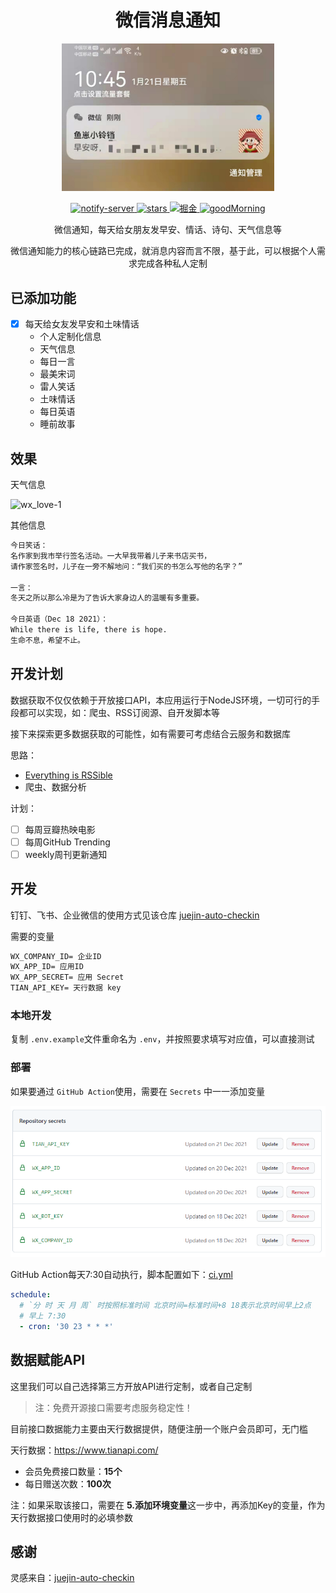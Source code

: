 <h1 align="center">微信消息通知</h1>

<p align="center"><img width="340" src="./weixin.jpg" alt="weixin"></p>

<p align="center">
  <a href="https://github.com/JS-banana/notify-server">
    <img src="https://visitor-badge.glitch.me/badge?page_id=js-banana.notify-server" alt="notify-server">
  </a>
  <a href="https://github.com/JS-banana/notify-server/stargazers">
    <img src="https://img.shields.io/github/stars/JS-banana/notify-server" alt="stars">
  </a>
  <a href="https://juejin.cn/post/7054013026801811470">
    <img src="https://img.shields.io/badge/Juejin-掘金-blue" alt="掘金">
  </a>  
  <a href="https://github.com/JS-banana/notify-server/actions/workflows/goodMorning.yml">
    <img src="https://github.com/JS-banana/notify-server/actions/workflows/goodMorning.yml/badge.svg" alt="goodMorning">
  </a>
</p>

<p align="center">微信通知，每天给女朋友发早安、情话、诗句、天气信息等</p>

<p align="center">微信通知能力的核心链路已完成，就消息内容而言不限，基于此，可以根据个人需求完成各种私人定制</p>

<!-- [![ci](https://github.com/JS-banana/notify-server/actions/workflows/goodMorning.yml/badge.svg)](https://github.com/JS-banana/notify-server/actions/workflows/goodMorning.yml) -->
<!-- [![ci](https://github.com/JS-banana/notify-server/actions/workflows/goodAfternoon.yml/badge.svg)](https://github.com/JS-banana/notify-server/actions/workflows/goodAfternoon.yml)
[![ci](https://github.com/JS-banana/notify-server/actions/workflows/goodEvening.yml/badge.svg)](https://github.com/JS-banana/notify-server/actions/workflows/goodEvening.yml) -->

## 已添加功能

- [x] 每天给女友发早安和土味情话
  - 个人定制化信息
  - 天气信息
  - 每日一言
  - 最美宋词
  - 雷人笑话
  - 土味情话
  - 每日英语
  - 睡前故事

## 效果

天气信息

![wx_love-1](https://cdn.jsdelivr.net/gh/JS-banana/images/vuepress/wx_love-1.png)

其他信息

```txt
今日笑话：
名作家到我市举行签名活动。一大早我带着儿子来书店买书，
请作家签名时，儿子在一旁不解地问：“我们买的书怎么写他的名字？”

一言：
冬天之所以那么冷是为了告诉大家身边人的温暖有多重要。

今日英语（Dec 18 2021）：
While there is life, there is hope.
生命不息，希望不止。
```

## 开发计划

数据获取不仅仅依赖于开放接口API，本应用运行于NodeJS环境，一切可行的手段都可以实现，如：爬虫、RSS订阅源、自开发脚本等

接下来探索更多数据获取的可能性，如有需要可考虑结合云服务和数据库

思路：

- [Everything is RSSible](https://docs.rsshub.app/)
- 爬虫、数据分析

计划：

- [ ] 每周豆瓣热映电影
- [ ] 每周GitHub Trending
- [ ] weekly周刊更新通知

## 开发

钉钉、飞书、企业微信的使用方式见该仓库 [juejin-auto-checkin](#感谢)

需要的变量

```txt
WX_COMPANY_ID= 企业ID
WX_APP_ID= 应用ID
WX_APP_SECRET= 应用 Secret
TIAN_API_KEY= 天行数据 key
```

### 本地开发

复制 `.env.example`文件重命名为 `.env`，并按照要求填写对应值，可以直接测试

### 部署

如果要通过 `GitHub Action`使用，需要在 `Secrets` 中一一添加变量

![secrets](secrets.png)

GitHub Action每天7:30自动执行，脚本配置如下：[ci.yml](https://github.com/JS-banana/notify-server/blob/master/.github/workflows/goodMorning.yml)

```yml
schedule:
  # `分 时 天 月 周` 时按照标准时间 北京时间=标准时间+8 18表示北京时间早上2点
  # 早上 7:30
  - cron: '30 23 * * *'
```

## 数据赋能API

这里我们可以自己选择第三方开放API进行定制，或者自己定制

> 注：免费开源接口需要考虑服务稳定性！

目前接口数据能力主要由天行数据提供，随便注册一个账户会员即可，无门槛

天行数据：<https://www.tianapi.com/>

- 会员免费接口数量：**15个**
- 每日赠送次数：**100次**

注：如果采取该接口，需要在 **5.添加环境变量**这一步中，再添加Key的变量，作为天行数据接口使用时的必填参数

## 感谢

灵感来自：[juejin-auto-checkin](https://github.com/KaiOrange/juejin-auto-checkin)
